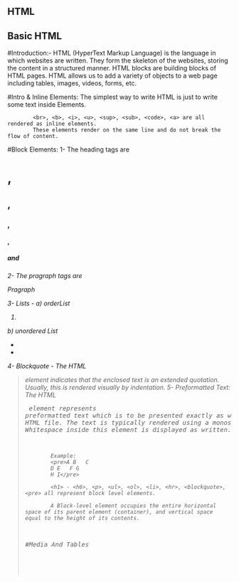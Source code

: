## HTML

## Basic HTML
#Introduction:-
            HTML (HyperText Markup Language) is the language in which websites are written. They form the skeleton of the websites, storing the content in a structured manner.
            HTML blocks are building blocks of HTML pages. HTML allows us to add a variety of objects to a web page including tables, images, videos, forms, etc.
            
#Intro & Inline Elements:
            The simplest way to write HTML is just to write some text inside Elements.
            
            <br>, <b>, <i>, <u>, <sup>, <sub>, <code>, <a> are all rendered as inline elements.
            These elements render on the same line and do not break the flow of content.
            
#Block Elements:
            1- The heading tags are <h1>, <h2>, <h3>, <h4>, <h5> and <h6>
            2- The pragraph tags are <p>Pragraph</p>
            3- Lists - a) orderList <ol> <li></li> </ol>   b) unordered List <ul> <li><li> </ul>
            4- Blockquote - The HTML <blockquote> element indicates that the enclosed text is an extended quotation. Usually, this is rendered visually by indentation.
            5- Preformatted Text:
            The HTML <pre> element represents preformatted text which is to be presented exactly as written in the HTML file. 
            The text is typically rendered using a monospace font. Whitespace inside this element is displayed as written.
            
            Example:
            <pre>A B   C
            D E   F G
            H I</pre>
            
            <h1> - <h6>, <p>, <ul>, <ol>, <li>, <hr>, <blockquote>, <pre> all represent block level elements.

            A Block-level element occupies the entire horizontal space of its parent element (container), and vertical space equal to the height of its contents.
            
#Media And Tables            
